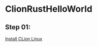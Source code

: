 # ClionRustHelloWorld
## Step 01:
[Install CLion Linux ](https://www.jetbrains.com/clion/download/#section=linux)
